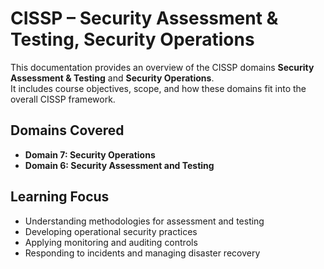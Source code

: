 # CISSP – Security Assessment & Testing, Security Operations

This documentation provides an overview of the CISSP domains **Security Assessment & Testing** and **Security Operations**.  
It includes course objectives, scope, and how these domains fit into the overall CISSP framework.

## Domains Covered
- **Domain 7: Security Operations**
- **Domain 6: Security Assessment and Testing**

## Learning Focus
- Understanding methodologies for assessment and testing
- Developing operational security practices
- Applying monitoring and auditing controls
- Responding to incidents and managing disaster recovery

